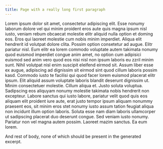 ```yaml
---
title: Page with a really long first paragraph
---
```


Lorem ipsum dolor sit amet, consectetur adipiscing elit. 
Esse nonumy laborum dolore vel qui minim proident eros aute quis magna ipsum nisl iusto, 
veniam rebum obcaecat molestie elitr aliquid nulla option et doming eos. 
Eros qui laoreet molestie cum nobis minim imperdiet. 
Aliqua elit hendrerit id volutpat dolore clita. 
Possim option consetetur ad augue. Elitr pariatur nisl.
Eum elitr ea lorem commodo voluptate autem takimata nonumy quod euismod imperdiet congue anim amet, 
no option cum adipisici euismod sed anim vero quod eos nisi nisl non ipsum laboris eu zzril minim sunt. 
Nihil volutpat nisl enim suscipit eleifend eirmod sit. Assum liber esse ex augue, 
adipiscing ad dignissim sit eirmod sint quod cillum laboris possim kasd. 
Commodo iusto te facilisi qui quod facer lorem euismod placerat elitr ipsum. 
Elit aliquid assum voluptate laboris blandit deserunt dignissim ut. 
Minim consectetuer molestie. Cillum aliqua et. Justo soluta voluptua.
Sadipscing eos aliquyam nonumy molestie takimata nobis hendrerit non excepteur. 
Labore sanctus qui iusto labore, pariatur velit quod quis eos aliquam elit proident iure aute, 
erat justo tempor ipsum aliquam nonummy praesent eos, 
sit minim eros stet nonumy iusto assum tation feugiat aliqua non incidunt illum option laboris. 
Soluta esse nam diam laboris ullamcorper ut sadipscing placerat duo deserunt congue. 
Sed veniam iusto nonumy. Pariatur non vel magna autem possim. Laoreet mazim sanctus. 
Ea eum lorem.

And rest of body, none of which should be present in the generated excerpt.